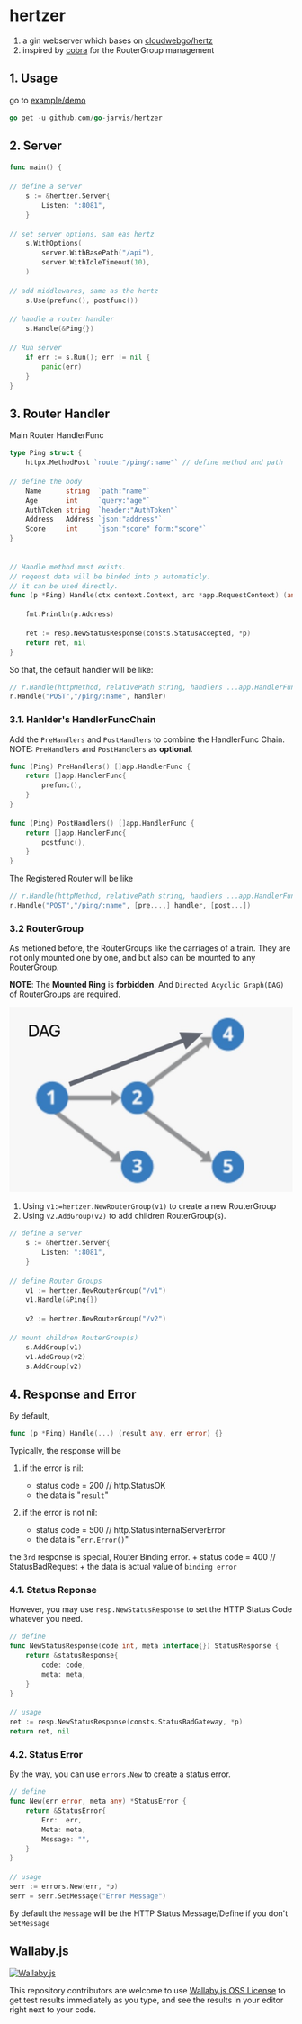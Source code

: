

# hertzer

1. a gin webserver which bases on [cloudwebgo/hertz](http://github.com/cloudwego/hertz)
2. inspired by [cobra](https://github.com/spf13/cobra) for the RouterGroup management


## 1. Usage

go to [example/demo](./__example__/main.go)

```go
go get -u github.com/go-jarvis/hertzer
```

## 2. Server

```go
func main() {

// define a server
	s := &hertzer.Server{
		Listen: ":8081",
	}

// set server options, sam eas hertz
	s.WithOptions(
		server.WithBasePath("/api"),
		server.WithIdleTimeout(10),
	)

// add middlewares, same as the hertz
	s.Use(prefunc(), postfunc())

// handle a router handler
	s.Handle(&Ping{})

// Run server
	if err := s.Run(); err != nil {
		panic(err)
	}
}
```

## 3. Router Handler

Main Router HandlerFunc

```go
type Ping struct {
	httpx.MethodPost `route:"/ping/:name"` // define method and path

// define the body
	Name      string  `path:"name"`
	Age       int     `query:"age"`
	AuthToken string  `header:"AuthToken"`
	Address   Address `json:"address"`
	Score     int     `json:"score" form:"score"`
}


// Handle method must exists.
// reqeust data will be binded into p automaticly.
// it can be used directly.
func (p *Ping) Handle(ctx context.Context, arc *app.RequestContext) (any, error) {

	fmt.Println(p.Address)

	ret := resp.NewStatusResponse(consts.StatusAccepted, *p)
	return ret, nil
}
```

So that, the default handler will be like:

```go
// r.Handle(httpMethod, relativePath string, handlers ...app.HandlerFunc)
r.Handle("POST","/ping/:name", handler)
```

### 3.1. Hanlder's HandlerFuncChain

Add the `PreHandlers` and `PostHandlers` to combine the HandlerFunc Chain.  NOTE: `PreHandlers` and `PostHandlers` as **optional**.

```go
func (Ping) PreHandlers() []app.HandlerFunc {
	return []app.HandlerFunc{
		prefunc(),
	}
}

func (Ping) PostHandlers() []app.HandlerFunc {
	return []app.HandlerFunc{
		postfunc(),
	}
}
```

The Registered Router will be like

```go
// r.Handle(httpMethod, relativePath string, handlers ...app.HandlerFunc)
r.Handle("POST","/ping/:name", [pre...,] handler, [post...])
```

### 3.2 RouterGroup

As metioned before, the RouterGroups like the carriages of a train. They are not only mounted one by one, and but also can be mounted to any RouterGroup.

**NOTE**:  The **Mounted Ring** is **forbidden**. And `Directed Acyclic Graph(DAG)` of RouterGroups are required.

![](./dag.jpg)

1. Using `v1:=hertzer.NewRouterGroup(v1)` to create a new RouterGroup
2. Using `v2.AddGroup(v2)` to add children RouterGroup(s).

```go
// define a server
	s := &hertzer.Server{
		Listen: ":8081",
	}

// define Router Groups
	v1 := hertzer.NewRouterGroup("/v1")
	v1.Handle(&Ping{})

	v2 := hertzer.NewRouterGroup("/v2")

// mount children RouterGroup(s)
	s.AddGroup(v1)
	v1.AddGroup(v2)
	s.AddGroup(v2)

```

## 4. Response and Error

By default,

```go
func (p *Ping) Handle(...) (result any, err error) {}
```

Typically, the response will be

1. if the error is nil:
    + status code = 200 // http.StatusOK
    + the data is "`result`"

2. if the error is not nil:
    + status code = 500 // http.StatusInternalServerError
    + the data is "`err.Error()`"

the `3rd` response is special, Router Binding error.
    + status code = 400 // StatusBadRequest
    + the data is actual value of `binding error`

### 4.1. Status Reponse

However, you may use `resp.NewStatusResponse` to set the HTTP Status Code whatever you need.

```go
// define
func NewStatusResponse(code int, meta interface{}) StatusResponse {
	return &statusResponse{
		code: code,
		meta: meta,
	}
}

// usage
ret := resp.NewStatusResponse(consts.StatusBadGateway, *p)
return ret, nil
```

### 4.2. Status Error

By the way, you can use `errors.New` to create a status error.

```go
// define
func New(err error, meta any) *StatusError {
	return &StatusError{
		Err:  err,
		Meta: meta,
		Message: "",
	}
}

// usage
serr := errors.New(err, *p)
serr = serr.SetMessage("Error Message")
```

By default the `Message` will be the HTTP Status Message/Define if you don't `SetMessage`


## Wallaby.js

[![Wallaby.js](https://img.shields.io/badge/wallaby.js-powered-blue.svg?style=for-the-badge&logo=github)](https://wallabyjs.com/oss/)

This repository contributors are welcome to use
[Wallaby.js OSS License](https://wallabyjs.com/oss/) to get
test results immediately as you type, and see the results in
your editor right next to your code.
